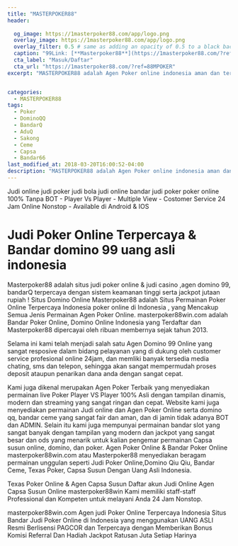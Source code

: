 ```yaml
---
title: "MASTERPOKER88"
header:
  
  og_image: https://1masterpoker88.com/app/logo.png
  overlay_image: https://1masterpoker88.com/app/logo.png
  overlay_filter: 0.5 # same as adding an opacity of 0.5 to a black background
  caption: "99Link: [**Masterpoker88**](https://1masterpoker88.com/?ref=88MPOKER)"
  cta_label: "Masuk/Daftar"
  cta_url: "https://1masterpoker88.com/?ref=88MPOKER"
excerpt: "MASTERPOKER88 adalah Agen Poker online indonesia aman dan terpercaya yang menyediakan permainan Bandarq Online, DominoQQ, Capsa Susun, Bandar Poker, AduQ dan PokerQQ."


categories:
  - MASTERPOKER88
tags:
  - Poker
  - DominoQQ
  - BandarQ
  - AduQ
  - Sakong
  - Ceme
  - Capsa
  - Bandar66
last_modified_at: 2018-03-20T16:00:52-04:00
description: "MASTERPOKER88 adalah Agen Poker online indonesia aman dan terpercaya yang menyediakan permainan Bandarq Online, DominoQQ, Capsa Susun, Bandar Poker, AduQ dan PokerQQ."
---
```

Judi online judi poker judi bola judi online bandar judi poker poker online
100% Tanpa BOT - Player Vs Player - Multiple View - Costomer Service 24 Jam Online Nonstop - Available di Android & IOS

<h1>Judi Poker Online Terpercaya & Bandar domino 99 uang asli indonesia</h1>

Masterpoker88 adalah situs judi poker online & judi casino ,agen domino 99, bandarQ terpercaya dengan sistem keamanan tinggi serta jackpot jutaan rupiah ! Situs Domino Online Masterpoker88 adalah Situs Permainan Poker Online Terpercaya Indonesia poker online di Indonesia , yang Mencakup Semua Jenis Permainan Agen Poker Online. 
masterpoker88win.com adalah Bandar Poker Online, Domino Online Indonesia yang Terdaftar dan Masterpoker88 dipercayai oleh ribuan membernya sejak tahun 2013. 

Selama ini kami telah menjadi salah satu Agen Domino 99 Online yang sangat resposive dalam bidang pelayanan yang di dukung oleh customer service profesional online 24jam, dan memliki banyak tersedia media chating, sms dan telepon, sehingga akan sangat mempermudah proses deposit ataupun penarikan dana anda dengan sangat cepat. 

Kami juga dikenal merupakan Agen Poker Terbaik yang menyediakan permainan live Poker Player VS Player 100% Asli dengan tampilan dinamis, modern dan streaming yang sangat ringan dan cepat. 
Website kami juga menyediakan permainan Judi online dan Agen Poker Online serta domino qq, bandar ceme yang sangat fair dan aman, dan di jamin tidak adanya BOT dan ADMIN. 
Selain itu kami juga mempunyai permainan bandar slot yang sangat banyak dengan tampilan yang modern dan jackpot yang sangat besar dan ods yang menarik untuk kalian pengemar permainan Capsa susun online, domino, dan poker. 
Agen Poker Online & Bandar Poker Online
masterpoker88win.com atau Masterpoker88 menyediakan beragam permainan unggulan seperti Judi Poker Online,Domino Qiu Qiu, Bandar Ceme, Texas Poker, Capsa Susun Dengan Uang Asli Indonesia.



Texas Poker Online & Agen Capsa Susun
Daftar akun Judi Online Agen Capsa Susun Online masterpoker88win Kami memiliki staff-staff Professional dan Kompeten untuk melayani Anda 24 Jam Nonstop.



masterpoker88win.com Agen judi Poker Online Terpercaya Indonesia
Situs Bandar Judi Poker Online di Indonesia yang menggunakan UANG ASLI Resmi Berlisensi PAGCOR dan Terpercaya dengan Memberikan Bonus Komisi Referral Dan Hadiah Jackpot Ratusan Juta Setiap Harinya
